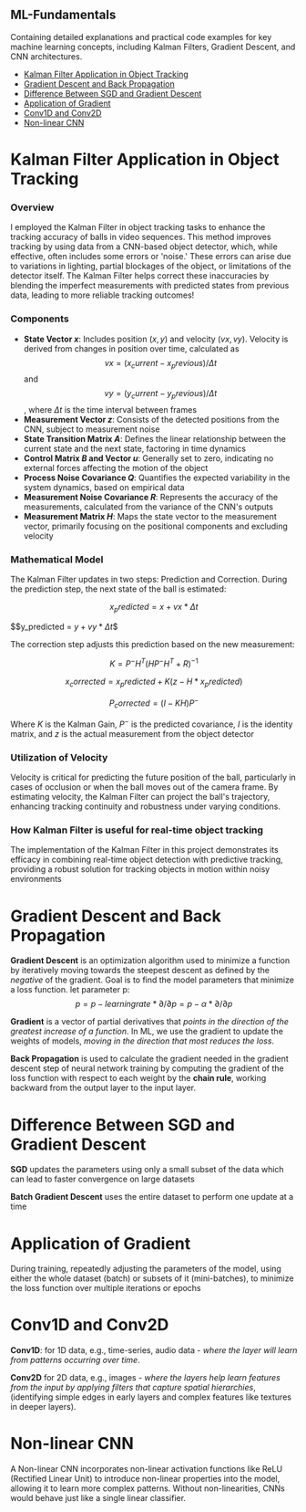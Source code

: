 ## ML-Fundamentals
Containing detailed explanations and practical code examples for key machine learning concepts, including Kalman Filters, Gradient Descent, and CNN architectures.

- [Kalman Filter Application in Object Tracking](#kalman-filter-application-in-object-tracking)
- [Gradient Descent and Back Propagation](#gradient-descent-and-back-propagation)
- [Difference Between SGD and Gradient Descent](#difference-between-sgd-and-gradient-descent)
- [Application of Gradient](#application-of-gradient)
- [Conv1D and Conv2D](#conv1d-and-conv2d)
- [Non-linear CNN](#non-linear-cnn)


# Kalman Filter Application in Object Tracking

### Overview
I employed the Kalman Filter in object tracking tasks to enhance the tracking accuracy of balls in video sequences. This method improves tracking by using data from a CNN-based object detector, which, while effective, often includes some errors or 'noise.' These errors can arise due to variations in lighting, partial blockages of the object, or limitations of the detector itself. The Kalman Filter helps correct these inaccuracies by blending the imperfect measurements with predicted states from previous data, leading to more reliable tracking outcomes!

### Components
- **State Vector $x$**: Includes position $(x, y)$ and velocity $(vx, vy)$.
    Velocity is derived from changes in position over time, calculated as $$vx = (x_current - x_previous) / Δt$$  and   $$vy = (y_current - y_previous) / Δt$$, where $Δt$ is the time interval between frames
- **Measurement Vector $z$**: Consists of the detected positions from the CNN, subject to measurement noise
- **State Transition Matrix $A$**: Defines the linear relationship between the current state and the next state, factoring in time dynamics
- **Control Matrix $B$ and Vector $u$**: Generally set to zero, indicating no external forces affecting the motion of the object
- **Process Noise Covariance $Q$**: Quantifies the expected variability in the system dynamics, based on empirical data
- **Measurement Noise Covariance $R$**: Represents the accuracy of the measurements, calculated from the variance of the CNN's outputs
- **Measurement Matrix $H$**: Maps the state vector to the measurement vector, primarily focusing on the positional components and excluding velocity

### Mathematical Model
The Kalman Filter updates in two steps: Prediction and Correction. During the prediction step, the next state of the ball is estimated:


$$x_predicted = x + vx * Δt$$

$$y_predicted = $y + vy * Δt$$


The correction step adjusts this prediction based on the new measurement:

$$K = P^- H^T (H P^- H^T + R)^{-1}$$

$$x_corrected = x_predicted + K(z - H * x_predicted)$$

$$P_corrected = (I - K H) P^-$$

Where $K$ is the Kalman Gain, $P^-$ is the predicted covariance, $I$ is the identity matrix, and $z$ is the actual measurement from the object detector

### Utilization of Velocity
Velocity is critical for predicting the future position of the ball, particularly in cases of occlusion or when the ball moves out of the camera frame. By estimating velocity, the Kalman Filter can project the ball's trajectory, enhancing tracking continuity and robustness under varying conditions.

### How Kalman Filter is useful for real-time object tracking
The implementation of the Kalman Filter in this project demonstrates its efficacy in combining real-time object detection with predictive tracking, providing a robust solution for tracking objects in motion within noisy environments





# Gradient Descent and Back Propagation
**Gradient Descent** is an optimization algorithm used to minimize a function by iteratively moving towards the steepest descent as defined by the *negative* of the gradient. Goal is to find the model parameters that minimize a loss function.
let parameter p:
$$p = p-learning rate * ∂/∂p = p-α * ∂/∂p$$

**Gradient** is a vector of partial derivatives that *points in the direction of the greatest increase of a function*. In ML, we use the gradient to update the weights of models, *moving in the direction that most reduces the loss*.

**Back Propagation** is used to calculate the gradient needed in the gradient descent step of neural network training by computing the gradient of the loss function with respect to each weight by the **chain rule**, working backward from the output layer to the input layer.


# Difference Between SGD and Gradient Descent
**SGD** updates the parameters using only a small subset of the data which can lead to faster convergence on large datasets

**Batch Gradient Descent** uses the entire dataset to perform one update at a time


# Application of Gradient
During training, repeatedly adjusting the parameters of the model, using either the whole dataset (batch) or subsets of it (mini-batches), to minimize the loss function over multiple iterations or epochs

# Conv1D and Conv2D
**Conv1D**: for 1D data, e.g., time-series, audio data - *where the layer will learn from patterns occurring over time*.

**Conv2D** for 2D data, e.g., images - *where the layers help learn features from the input by applying filters that capture spatial hierarchies*, (identifying simple edges in early layers and complex features like textures in deeper layers).


# Non-linear CNN
A Non-linear CNN incorporates non-linear activation functions like ReLU (Rectified Linear Unit) to introduce non-linear properties into the model, allowing it to learn more complex patterns. Without non-linearities, CNNs would behave just like a single linear classifier.






